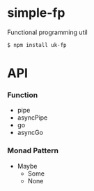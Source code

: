 # simple-fp
Functional programming util

```bash
$ npm install uk-fp
```


# API
### Function
  * pipe
  * asyncPipe
  * go
  * asyncGo

### Monad Pattern
  * Maybe
    * Some
    * None

